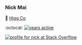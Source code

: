 ### Nick Mai

:office: [Higg Co](https://higg.com/)

:octocat: [![years active](https://badges.pufler.dev/years/nmai)](https://github.com/nmai)

[![profile for nick at Stack Overflow](https://stackoverflow.com/users/flair/1146881.png?theme=clean)](https://stackoverflow.com/users/1146881/nick)
